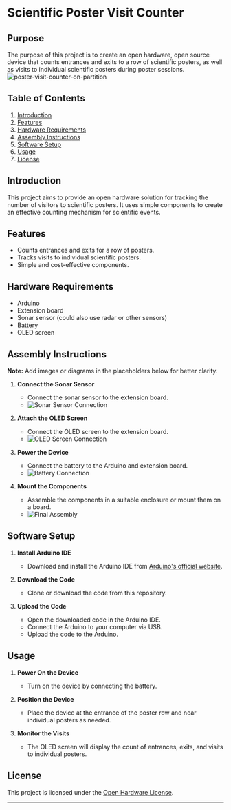 # Scientific Poster Visit Counter

## Purpose
The purpose of this project is to create an open hardware, open source device that counts entrances and exits to a row of scientific posters, as well as visits to individual scientific posters during poster sessions.
![poster-visit-counter-on-partition](https://github.com/MikeDoesScienceUX/poster-visit-counter/assets/40181678/bea2f5ac-954a-4a4c-96b9-36b97e05b9d6)

## Table of Contents
1. [Introduction](#introduction)
2. [Features](#features)
3. [Hardware Requirements](#hardware-requirements)
4. [Assembly Instructions](#assembly-instructions)
5. [Software Setup](#software-setup)
6. [Usage](#usage)
7. [License](#license)

## Introduction
This project aims to provide an open hardware solution for tracking the number of visitors to scientific posters. It uses simple components to create an effective counting mechanism for scientific events.

## Features
- Counts entrances and exits for a row of posters.
- Tracks visits to individual scientific posters.
- Simple and cost-effective components.

## Hardware Requirements
- Arduino
- Extension board
- Sonar sensor (could also use radar or other sensors)
- Battery
- OLED screen

## Assembly Instructions
**Note:** Add images or diagrams in the placeholders below for better clarity.

1. **Connect the Sonar Sensor**
   - Connect the sonar sensor to the extension board.
   - ![Sonar Sensor Connection](link-to-image)

2. **Attach the OLED Screen**
   - Connect the OLED screen to the extension board.
   - ![OLED Screen Connection](link-to-image)

3. **Power the Device**
   - Connect the battery to the Arduino and extension board.
   - ![Battery Connection](link-to-image)

4. **Mount the Components**
   - Assemble the components in a suitable enclosure or mount them on a board.
   - ![Final Assembly](link-to-image)

## Software Setup
1. **Install Arduino IDE**
   - Download and install the Arduino IDE from [Arduino's official website](https://www.arduino.cc/en/Main/Software).

2. **Download the Code**
   - Clone or download the code from this repository.

3. **Upload the Code**
   - Open the downloaded code in the Arduino IDE.
   - Connect the Arduino to your computer via USB.
   - Upload the code to the Arduino.

## Usage
1. **Power On the Device**
   - Turn on the device by connecting the battery.

2. **Position the Device**
   - Place the device at the entrance of the poster row and near individual posters as needed.

3. **Monitor the Visits**
   - The OLED screen will display the count of entrances, exits, and visits to individual posters.

## License
This project is licensed under the [Open Hardware License](link-to-license).

---
